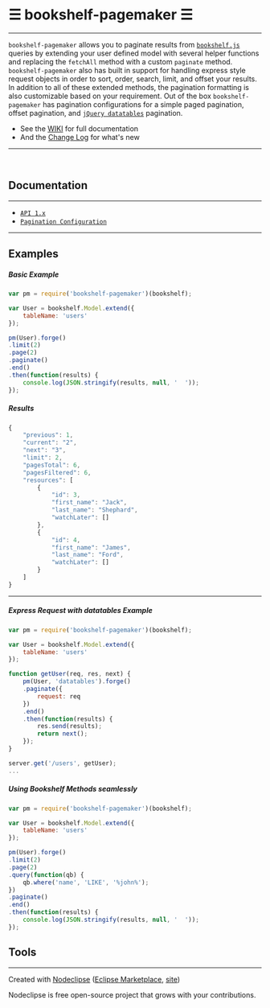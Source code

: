 

# ☰ bookshelf-pagemaker ☰
---

`bookshelf-pagemaker` allows you to paginate results from [`bookshelf.js`](http://bookshelfjs.org/) queries by extending your user defined model with several helper functions and replacing the `fetchAll` method with a custom `paginate` method. `bookshelf-pagemaker` also has built in support for handling express style request objects in order to sort, order, search, limit, and offset your results. In addition to all of these extended methods, the pagination formatting is also customizable based on your requirement. Out of the box `bookshelf-pagemaker` has pagination configurations for a simple paged pagination, offset pagination, and [`jQuery datatables`](https://www.datatables.net/) pagination.


* See the [WIKI](https://github.com/bhoriuchi/bookshelf-pagemaker/wiki) for full documentation
* And the [Change Log](https://github.com/bhoriuchi/bookshelf-pagemaker/wiki/Change-Log) for what's new

---
<br>

## Documentation
---
* [`API 1.x`](https://github.com/bhoriuchi/bookshelf-pagemaker/wiki/API-1.0)
* [`Pagination Configuration`](https://github.com/bhoriuchi/bookshelf-pagemaker/wiki/Pagination-Configuration)

---

## Examples

##### Basic Example

```js
var pm = require('bookshelf-pagemaker')(bookshelf);

var User = bookshelf.Model.extend({
    tableName: 'users'
});

pm(User).forge()
.limit(2)
.page(2)
.paginate()
.end()
.then(function(results) {
	console.log(JSON.stringify(results, null, '  '));
});

```
##### Results

```js
{
    "previous": 1,
    "current": "2",
    "next": "3",
    "limit": 2,
    "pagesTotal": 6,
    "pagesFiltered": 6,
    "resources": [
        {
            "id": 3,
            "first_name": "Jack",
            "last_name": "Shephard",
            "watchLater": []
        },
        {
            "id": 4,
            "first_name": "James",
            "last_name": "Ford",
            "watchLater": []
        }
    ]
}
```

---

##### Express Request with datatables Example

```js
var pm = require('bookshelf-pagemaker')(bookshelf);

var User = bookshelf.Model.extend({
    tableName: 'users'
});

function getUser(req, res, next) {
    pm(User, 'datatables').forge()
    .paginate({
        request: req
    })
    .end()
    .then(function(results) {
	    res.send(results);
        return next();
    });
}

server.get('/users', getUser);
...
```

##### Using Bookshelf Methods seamlessly

```js
var pm = require('bookshelf-pagemaker')(bookshelf);

var User = bookshelf.Model.extend({
    tableName: 'users'
});

pm(User).forge()
.limit(2)
.page(2)
.query(function(qb) {
    qb.where('name', 'LIKE', '%john%');
})
.paginate()
.end()
.then(function(results) {
	console.log(JSON.stringify(results, null, '  '));
});

```


## Tools
---

Created with [Nodeclipse](https://github.com/Nodeclipse/nodeclipse-1)
 ([Eclipse Marketplace](http://marketplace.eclipse.org/content/nodeclipse), [site](http://www.nodeclipse.org))   

Nodeclipse is free open-source project that grows with your contributions.